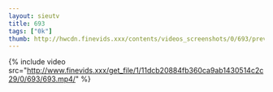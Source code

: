 ```yaml
--- 
layout: sieutv
title: 693
tags: ["0k"]
thumb: http://hwcdn.finevids.xxx/contents/videos_screenshots/0/693/preview.mp4.jpg
---
```

{% include video src="http://www.finevids.xxx/get_file/1/11dcb20884fb360ca9ab1430514c2c29/0/693/693.mp4/" %} 
